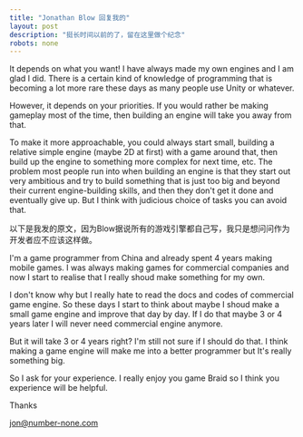 ```yaml
---
title: "Jonathan Blow 回复我的"
layout: post
description: "挺长时间以前的了，留在这里做个纪念"
robots: none
---
```


It depends on what you want! I have always made my own engines and I am glad I did. There is a certain kind of knowledge of programming that is becoming a lot more rare these days as many people use Unity or whatever. 

However, it depends on your priorities. If you would rather be making gameplay most of the time, then building an engine will take you away from that.

To make it more approachable, you could always start small, building a relative simple engine (maybe 2D at first) with a game around that, then build up the engine to something more complex for next time, etc. The problem most people run into when building an engine is that they start out very ambitious and try to build something that is just too big and beyond their current engine-building skills, and then they don't get it done and eventually give up. But I think with judicious choice of tasks you can avoid that.

以下是我发的原文，因为Blow据说所有的游戏引擎都自己写，我只是想问问作为开发者应不应该这样做。

I'm a game programmer from China and already spent 4 years making mobile games. I was always making games for commercial companies and now I start to realise that I really shoud make something for my own.

I don't know why but I really hate to read the docs and codes of commercial game engine. So these days I start to think about maybe I shoud make a small game engine and improve that day by day. If I do that maybe 3 or 4 years later I will never need commercial engine anymore.

But it will take 3 or 4 years right? I'm still not sure if I should do that. I think making a game engine will make me into a better programmer but It's really something big.

So I ask for your experience. I really enjoy you game Braid so I think you experience will be helpful.

Thanks

jon@number-none.com